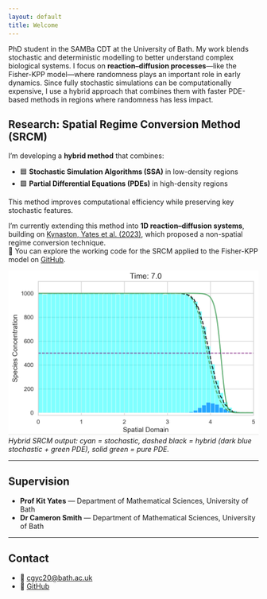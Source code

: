 ```yaml
---
layout: default
title: Welcome
---
```




PhD student in the SAMBa CDT at the University of Bath. My work blends stochastic and deterministic modelling to better understand complex biological systems. I focus on **reaction–diffusion processes**—like the Fisher-KPP model—where randomness plays an important role in early dynamics. Since fully stochastic simulations can be computationally expensive, I use a hybrid approach that combines them with faster PDE-based methods in regions where randomness has less impact.

## Research: Spatial Regime Conversion Method (SRCM)

I’m developing a **hybrid method** that combines:
- 🟦 **Stochastic Simulation Algorithms (SSA)** in low-density regions  
- 🟩 **Partial Differential Equations (PDEs)** in high-density regions  

This method improves computational efficiency while preserving key stochastic features.

I’m currently extending this method into **1D reaction–diffusion systems**, building on [Kynaston, Yates et al. (2023)](https://doi.org/10.3389/fams.2023.1107441), which proposed a non-spatial regime conversion technique.  
🧪 You can explore the working code for the SRCM applied to the Fisher-KPP model on [GitHub](https://github.com/Cgyc20/SRCM_KPP).

![SRCM output plot](assets/img/fisher_7.png)  
*Hybrid SRCM output: cyan = stochastic, dashed black = hybrid (dark blue stochastic + green PDE), solid green = pure PDE.*

---

## Supervision

- **Prof Kit Yates** — Department of Mathematical Sciences, University of Bath  
- **Dr Cameron Smith** — Department of Mathematical Sciences, University of Bath

---

## Contact

- 📧 [cgyc20@bath.ac.uk](mailto:cgyc20@bath.ac.uk)  
- 🐙 [GitHub](https://github.com/cgyc20)